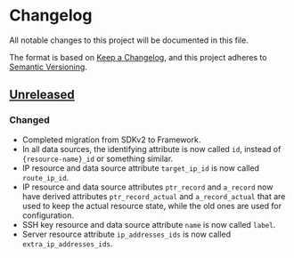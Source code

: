 # Changelog

All notable changes to this project will be documented in this file.

The format is based on [Keep a Changelog](https://keepachangelog.com/en/1.1.0/),
and this project adheres to [Semantic Versioning](https://semver.org/spec/v2.0.0.html).

## [Unreleased]

### Changed

- Completed migration from SDKv2 to Framework.
- In all data sources, the identifying attribute is now called `id`, instead of `{resource-name}_id` or something
  similar.
- IP resource and data source attribute `target_ip_id` is now called `route_ip_id`.
- IP resource and data source attributes `ptr_record` and `a_record` now have derived attributes `ptr_record_actual` and
  `a_record_actual` that are used to keep the actual resource state, while the old ones are used for configuration.
- SSH key resource and data source attribute `name` is now called `label`.
- Server resource attribute `ip_addresses_ids` is now called `extra_ip_addresses_ids`.

[unreleased]: https://github.com/cherryservers/terraform-provider-cherryservers/compare/v0.0.6...0.1.0
